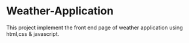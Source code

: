 # Weather-Application
This project implement the front end page of weather application using html,css &amp; javascript.

